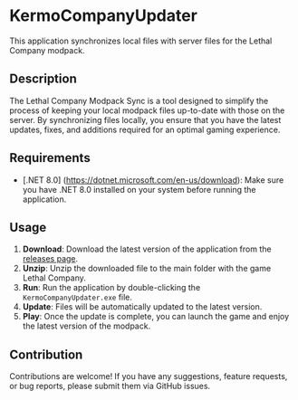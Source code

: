 # KermoCompanyUpdater

This application synchronizes local files with server files for the Lethal Company modpack.

## Description

The Lethal Company Modpack Sync is a tool designed to simplify the process of keeping your local modpack files up-to-date with those on the server. By synchronizing files locally, you ensure that you have the latest updates, fixes, and additions required for an optimal gaming experience.

## Requirements

- [.NET 8.0] (https://dotnet.microsoft.com/en-us/download): Make sure you have .NET 8.0 installed on your system before running the application.

## Usage

1. **Download**: Download the latest version of the application from the [releases page](https://github.com/Kermo27/KermoCompanyUpdater/releases/tag/21.02.2024).
2. **Unzip**: Unzip the downloaded file to the main folder with the game Lethal Company.			
3. **Run**: Run the application by double-clicking the `KermoCompanyUpdater.exe` file.
4. **Update**: Files will be automatically updated to the latest version.
5. **Play**: Once the update is complete, you can launch the game and enjoy the latest version of the modpack.

## Contribution

Contributions are welcome! If you have any suggestions, feature requests, or bug reports, please submit them via GitHub issues.
